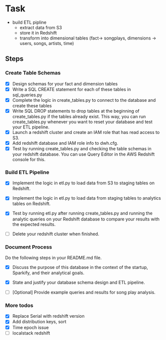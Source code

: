 # Task
- build ETL pipline
  - extract data from S3
  - store it in Redshift
  - transform into dimensional tables (fact-> songplays, dimensions -> users, songs, artists, time)

## Steps

### Create Table Schemas

- [x] Design schemas for your fact and dimension tables
- [x] Write a SQL CREATE statement for each of these tables in sql_queries.py
- [x] Complete the logic in create_tables.py to connect to the database and create these tables
- [x] Write SQL DROP statements to drop tables at the beginning of create_tables.py if the tables already exist. This way, you can run create_tables.py whenever you want to reset your database and test your ETL pipeline.
- [x] Launch a redshift cluster and create an IAM role that has read access to S3.
- [x] Add redshift database and IAM role info to dwh.cfg.
- [x] Test by running create_tables.py and checking the table schemas in your redshift database. You can use Query Editor in the AWS Redshift console for this.

### Build ETL Pipeline

- [x] Implement the logic in etl.py to load data from S3 to staging tables on Redshift.
- [x] Implement the logic in etl.py to load data from staging tables to analytics tables on Redshift.
- [x] Test by running etl.py after running create_tables.py and running the analytic queries on your Redshift database to compare your results with the expected results.
- [ ] Delete your redshift cluster when finished.


### Document Process
Do the following steps in your README.md file.

- [x] Discuss the purpose of this database in the context of the startup, Sparkify, and their analytical goals.
- [x] State and justify your database schema design and ETL pipeline.
- [ ] [Optional] Provide example queries and results for song play analysis.


### More todos

- [x] Replace Serial with redshift version
- [x] Add distribution keys, sort
- [x] Time epoch issue
- [ ] localstack redshift
